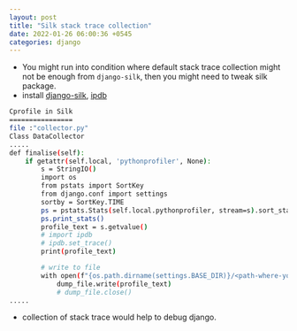 ```yaml
---
layout: post
title: "Silk stack trace collection"
date: 2022-01-26 06:00:36 +0545
categories: django
---
```

- You might run into condition where default stack trace collection might not be enough from `django-silk`, then you might need to tweak silk package.
- install [django-silk](https://github.com/jazzband/django-silk#installation), [ipdb](https://github.com/gotcha/ipdb#use)

```bash
Cprofile in Silk
================
file :"collector.py"
Class DataCollector
.....
def finalise(self):
    if getattr(self.local, 'pythonprofiler', None):
        s = StringIO()
        import os
        from pstats import SortKey
        from django.conf import settings
        sortby = SortKey.TIME
        ps = pstats.Stats(self.local.pythonprofiler, stream=s).sort_stats(sortby)
        ps.print_stats()
        profile_text = s.getvalue()
        # import ipdb
        # ipdb.set_trace()
        print(profile_text)

        # write to file
        with open(f"{os.path.dirname(settings.BASE_DIR)}/<path-where-you-want-collection>/sample.txt", 'w+') as dump_file:
            dump_file.write(profile_text)
            # dump_file.close()
.....
```
- collection of stack trace would help to debug django.
